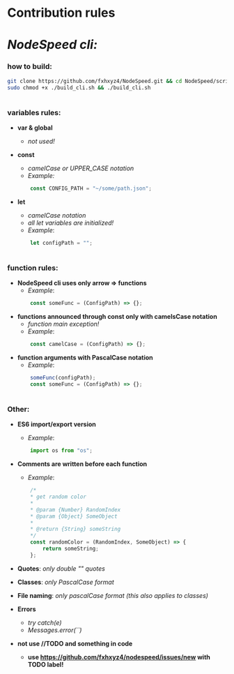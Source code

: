 # Contribution rules

# _NodeSpeed cli:_

### how to build:

```sh
git clone https://github.com/fxhxyz4/NodeSpeed.git && cd NodeSpeed/scripts &&
sudo chmod +x ./build_cli.sh && ./build_cli.sh
```

#

### variables rules:

+ __var & global__
    + _not used!_

+ __const__
    + _camelCase or UPPER_CASE notation_
    + _Example:_
    ```js
        const CONFIG_PATH = "~/some/path.json";
    ```

+ __let__
    + _camelCase notation_
    + _all let variables are initialized!_
    + _Example_:
    ```js
        let configPath = "";
    ```

#

### function rules:
+ __NodeSpeed cli uses only arrow => functions__
    + _Example_:
    ```js
        const someFunc = (ConfigPath) => {};
    ```
+ __functions announced through const only with camelsCase notation__
    + _function main exception!_
    + _Example_:
    ```js
        const camelCase = (ConfigPath) => {};
    ```
+ __function arguments with PascalCase notation__
    + _Example_:
    ```js
        someFunc(configPath);
        const someFunc = (ConfigPath) => {};
    ```

#

### Other:
+  __ES6 import/export version__
    + _Example_:
    ```js
        import os from "os";
    ```
+ __Comments are written before each function__
    + _Example_:
    ```js
        /*
        * get random color
        *
        * @param {Number} RandomIndex
        * @param {Object} SomeObject
        *
        * @return {String} someString
        */
        const randomColor = (RandomIndex, SomeObject) => {
            return someString;
        };
    ```

+ __Quotes__: _only double "" quotes_
 
+ __Classes__: _only PascalCase format_

+ __File naming__: _only pascalCase format (this also applies to classes)_

+ __Errors__
    + _try catch(e)_
    + _Messages.error(``)_

+ __not use //TODO and something in code__
    +  __use https://github.com/fxhxyz4/nodespeed/issues/new with TODO label!__
